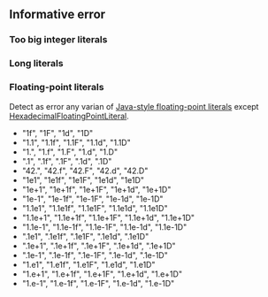 ## Informative error

### Too big integer literals

### Long literals

### Floating-point literals
Detect as error any varian of [Java-style floating-point literals](https://docs.oracle.com/javase/specs/jls/se11/html/jls-3.html#jls-3.10.2) except [HexadecimalFloatingPointLiteral](https://docs.oracle.com/javase/specs/jls/se11/html/jls-3.html#jls-HexadecimalFloatingPointLiteral).
- "1f", "1F", "1d", "1D"
- "1.1", "1.1f", "1.1F", "1.1d", "1.1D"
- "1.", "1.f", "1.F", "1.d", "1.D"
- ".1", ".1f", ".1F", ".1d", ".1D"
- "42.", "42.f", "42.F", "42.d", "42.D"
- "1e1", "1e1f", "1e1F", "1e1d", "1e1D"
- "1e+1", "1e+1f", "1e+1F", "1e+1d", "1e+1D"
- "1e-1", "1e-1f", "1e-1F", "1e-1d", "1e-1D"
- "1.1e1", "1.1e1f", "1.1e1F", "1.1e1d", "1.1e1D"
- "1.1e+1", "1.1e+1f", "1.1e+1F", "1.1e+1d", "1.1e+1D"
- "1.1e-1", "1.1e-1f", "1.1e-1F", "1.1e-1d", "1.1e-1D"
- ".1e1", ".1e1f", ".1e1F", ".1e1d", ".1e1D"
- ".1e+1", ".1e+1f", ".1e+1F", ".1e+1d", ".1e+1D"
- ".1e-1", ".1e-1f", ".1e-1F", ".1e-1d", ".1e-1D"
- "1.e1", "1.e1f", "1.e1F", "1.e1d", "1.e1D"
- "1.e+1", "1.e+1f", "1.e+1F", "1.e+1d", "1.e+1D"
- "1.e-1", "1.e-1f", "1.e-1F", "1.e-1d", "1.e-1D"
